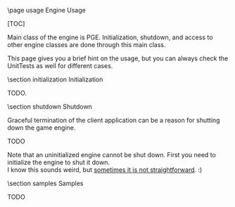 \page usage Engine Usage

[TOC]

Main class of the engine is PGE. Initialization, shutdown, and access to other engine classes are done through this main class.

This page gives you a brief hint on the usage, but you can always check the UnitTests as well for different cases.  

\section initialization Initialization

TODO.

\section shutdown Shutdown

Graceful termination of the client application can be a reason for shutting down the game engine.  

TODO  

Note that an uninitialized engine cannot be shut down. First you need to initialize the engine to shut it down.  
I know this sounds weird, but [sometimes it is not straightforward](https://i.imgur.com/CWfyFbB.jpg). :)

\section samples Samples

TODO